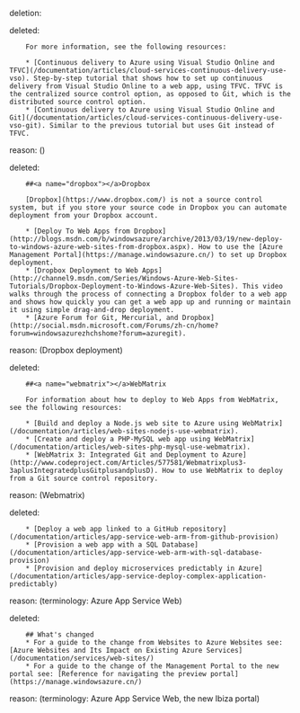 deletion:

deleted:

		For more information, see the following resources:
		
		* [Continuous delivery to Azure using Visual Studio Online and TFVC](/documentation/articles/cloud-services-continuous-delivery-use-vso). Step-by-step tutorial that shows how to set up continuous delivery from Visual Studio Online to a web app, using TFVC. TFVC is the centralized source control option, as opposed to Git, which is the distributed source control option.
		* [Continuous delivery to Azure using Visual Studio Online and Git](/documentation/articles/cloud-services-continuous-delivery-use-vso-git). Similar to the previous tutorial but uses Git instead of TFVC.

reason: ()

deleted:

		##<a name="dropbox"></a>Dropbox
		
		[Dropbox](https://www.dropbox.com/) is not a source control system, but if you store your source code in Dropbox you can automate deployment from your Dropbox account.
		
		* [Deploy To Web Apps from Dropbox](http://blogs.msdn.com/b/windowsazure/archive/2013/03/19/new-deploy-to-windows-azure-web-sites-from-dropbox.aspx). How to use the [Azure Management Portal](https://manage.windowsazure.cn/) to set up Dropbox deployment.
		* [Dropbox Deployment to Web Apps](http://channel9.msdn.com/Series/Windows-Azure-Web-Sites-Tutorials/Dropbox-Deployment-to-Windows-Azure-Web-Sites). This video walks through the process of connecting a Dropbox folder to a web app and shows how quickly you can get a web app up and running or maintain it using simple drag-and-drop deployment.
		* [Azure Forum for Git, Mercurial, and Dropbox](http://social.msdn.microsoft.com/Forums/zh-cn/home?forum=windowsazurezhchshome?forum=azuregit).

reason: (Dropbox deployment)

deleted:

		##<a name="webmatrix"></a>WebMatrix
		
		For information about how to deploy to Web Apps from WebMatrix, see the following resources:
		
		* [Build and deploy a Node.js web site to Azure using WebMatrix](/documentation/articles/web-sites-nodejs-use-webmatrix).
		* [Create and deploy a PHP-MySQL web app using WebMatrix](/documentation/articles/web-sites-php-mysql-use-webmatrix).
		* [WebMatrix 3: Integrated Git and Deployment to Azure](http://www.codeproject.com/Articles/577581/Webmatrixplus3-3aplusIntegratedplusGitplusandplusD). How to use WebMatrix to deploy from a Git source control repository.

reason: (Webmatrix)

deleted:

		* [Deploy a web app linked to a GitHub repository](/documentation/articles/app-service-web-arm-from-github-provision)
		* [Provision a web app with a SQL Database](/documentation/articles/app-service-web-arm-with-sql-database-provision)
		* [Provision and deploy microservices predictably in Azure](/documentation/articles/app-service-deploy-complex-application-predictably)

reason: (terminology: Azure App Service Web)

deleted:

		## What's changed
		* For a guide to the change from Websites to Azure Websites see: [Azure Websites and Its Impact on Existing Azure Services](/documentation/services/web-sites/)
		* For a guide to the change of the Management Portal to the new portal see: [Reference for navigating the preview portal](https://manage.windowsazure.cn/)

reason: (terminology: Azure App Service Web, the new Ibiza portal)

